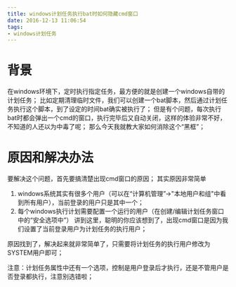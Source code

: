 ```yaml
---
title: windows计划任务执行bat时如何隐藏cmd窗口
date: 2016-12-13 11:06:54
tags:
- windows计划任务
---
```


# 背景
在windows环境下，定时执行指定任务，最方便的就是创建一个windows自带的计划任务；
比如定期清理临时文件，我们可以创建一个bat脚本，然后通过计划任务执行这个脚本，到了设定的时间bat确实被执行了；
但是有个问题，每次执行bat时都会弹出一个cmd的窗口，执行完毕后又自动关闭，这样的体验非常不好，不知道的人还以为中毒了呢；
那么今天我就教大家如何消除这个“黑框”；

<!--more-->

# 原因和解决办法
要解决这个问题，首先要搞清楚出现cmd窗口的原因；
其实原因非常简单
1. windows系统其实有很多个用户（可以在“计算机管理”->"本地用户和组"中看到所有用户），当前登录的用户只是其中一个；
2. 每个windows执行计划需要配置一个运行的用户（在创建/编辑计划任务窗口中的“安全选项中”）
讲到这里，聪明的你应该想到了，出现cmd窗口是因为我们设置了当前登录用户为计划任务的执行用户；

原因找到了，解决起来就非常简单了，只需要将计划任务的执行用户修改为SYSTEM用户即可；

注意：计划任务属性中还有一个选项，控制是用户登录后才执行，还是不管用户是否登录都执行，注意别选错啦；

